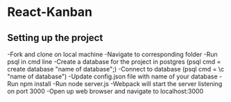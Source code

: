 # React-Kanban


Setting up the project
--------------------------
-Fork and clone on local machine
-Navigate to corresponding folder
-Run psql in cmd line
-Create a database for the project in postgres (psql cmd = create database "name of database";)
-Connect to database (psql cmd = \c "name of database")
-Update config.json file with name of your database
-Run npm install
-Run node server.js
-Webpack will start the server listening on port 3000
-Open up web browser and navigate to localhost:3000
